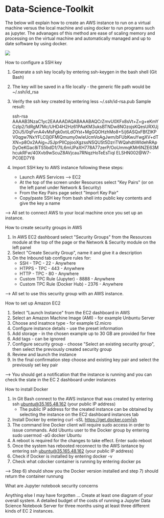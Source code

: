 # Data-Science-Toolkit

The below will explain how to create an AWS instance to run on a virtual machine versus the local machine and using docker to run programs such as jupyter. The advanages of this method are ease of scaling memory and processing on the virtual machine and automatically managed and up to date software by using docker.

![](https://drive.google.com/file/d/18__WHkBtUecTAzSrpTIaBQoiYSu8as9C/view?usp=sharing)


How to configure a SSH key

 1) Generate a ssh key locally by entering ssh-keygen in the bash shell (Git Bash)
 2) The key will be saved in a file locally - the generic file path would be ~/.ssh/id_rsa
 3) Verify the ssh key created by entering less ~/.ssh/id-rsa.pub
    Sample result:
    
    ssh-rsa            AAAAB3NzaC1yc2EAAAADAQABAAABAQCrZmvU0XFx8sVt+Z+g+eKmYCzIp2/1dRgM7Mc/UHD4H2Hz61PAaKM3uksBTNDw8NOzojsKQesURXUj2OiJ5/0qFvnA4vMsFgk0xtiLdOYst+MgGQOHzhMo8+5/j6ASQxFBfZlKPV0qgw7NxYFLC0j0FMlQmumy0wIeUcmVoAgJwm/bFUbKwuYwgXV+dTXN+p8Ox2AAig+JSJprPIlCpjooXgzssNSQUSt5DzriTWQahdtiWIdehRApDyOeKGac8iTS5bdD1/7lL6mUPaXH778A77zerP/OoUmmqKMr6NZE63MhcukRFw/40Xvb9wScuZ8AVjcau7RNqzHoTeEsTiql ELSHN002@W7-PC0ED7Y8
    
 4) Import SSH key to AWS instance following these steps:
    - Launch AWS Services --> EC2
    - At the top of the screen under Resources select "Key Pairs" (or on the left panel under Network & Security)
    - From the Key Pairs page select "Import Key Pair"
    - Copy/paste SSH key from bash shell into public key contents and give the key a name

--> All set to connect AWS to your local machine once you set up an instance.  
    
How to create security groups in AWS

 1) In AWS EC2 dashboard select "Security Groups" from the Resources module at the top of the page or the Network & Security module on the left panel
 2) Select "Create Security Group", name it and give it a description
 3) On the Inbound tab configure rules for:
    - SSH - TPC - 22 - Anywhere
    - HTPPS - TPC - 443 - Anywhere
    - HTTP - TPC - 80 - Anywhere
    - Custom TPC Rule (Jupyter) - 8888 - Anywhere
    - Custom TPC Rule (Docker Hub) - 2376 - Anywhere

--> All set to use this security group with an AWS instance.

How to set up Amazon EC2

 1) Select "Launch Instance" from the EC2 dashboard in AWS
 2) Select an Amazon Machine Image (AMI) - for example Unbuntu Server
 3) Choose and insatnce type - for example t2.micro
 4) Configure instance details - use the preset information
 5) Add storage - in the chosen example up to 30 GB are provided for free
 6) Add tags - can be ignored
 7) Configure security group - choose "Select an existing security group", then select the previously created security group
 8) Review and launch the instance
 9) In the final confirmation step choose and existing key pair and select the previously set key pair

--> You should get a notification that the instance is running and you can check the state in the EC 2 dashboard under instances

How to install Docker 

 1) In Git Bash connect to the AWS instance that was created by entering ssh ubuntu@35.165.48.162 (your public IP address)
     - The public IP address for the created instance can be obtained by selecting the instance on the EC2 dashboard instances tab
 2) Install Docker by entering curl -sSL https://get.docker.com|sh
 3) The command line Docker client will require sudo access in order to issue commands. Add Ubuntu user to the Docker group by entering sudo usermod -aG docker Ubuntu
 4) A reboot is required for the changes to take effect. Enter sudo reboot
 5) Once the system has rebooted reconnect to the AWS isntance by entering ssh ubuntu@35.165.48.162 (your public IP address)
 6) Check if Docker is installed by entering docker -v
 7) Check what cdocker container is running by entering docker ps
 
--> Step 6) should show you the Docker version installed and step 7) should return the container runnung

What are Jupyter notebook security concerns


Anything else I may have forgotten ...
Create at least one diagram of your overall system.
A detailed budget of the costs of running a Jupyter Data Science Notebook Server for three months using at least three different kinds of EC 2 instances.
